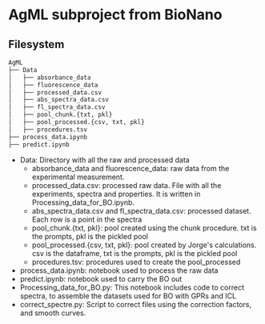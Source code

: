 # AgML subproject from BioNano

## Filesystem

```bash
AgML
├── Data
│   ├── absorbance_data
│   ├── fluorescence_data
│   ├── processed_data.csv
│   ├── abs_spectra_data.csv
│   ├── fl_spectra_data.csv
│   ├── pool_chunk.{txt, pkl}
│   ├── pool_processed.{csv, txt, pkl}
│   ├── procedures.tsv
├── process_data.ipynb
├── predict.ipynb
```

- Data: Directory with all the raw and processed data
    - absorbance_data and fluorescence_data: raw data from the experimental measurement.
    - processed_data.csv: processed raw data. File with all the experiments, spectra and properties. It is written in Processing_data_for_BO.ipynb.
    - abs_spectra_data.csv and fl_spectra_data.csv: processed dataset. Each row is a point in the spectra
    - pool_chunk.{txt, pkl}: pool created using the chunk procedure. txt is the prompts, pkl is the pickled pool
    - pool_processed.{csv, txt, pkl}: pool created by Jorge's calculations. csv is the dataframe, txt is the prompts, pkl is the pickled pool
    - procedures.tsv: procedures used to create the pool_processed
- process_data.ipynb: notebook used to process the raw data
- predict.ipynb: notebook used to carry the BO out
- Processing_data_for_BO.py: This notebook includes code to correct spectra, to assemble the datasets used for BO with GPRs and ICL
- correct_spectre.py: Script to correct files using the correction factors, and smooth curves.

